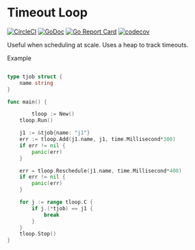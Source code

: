 # Timeout Loop

[![CircleCI](https://circleci.com/gh/anekkanti/toutloop.svg?style=svg)](https://circleci.com/gh/anekkanti/toutloop)
[![GoDoc](https://godoc.org/github.com/anekkanti/toutloop?status.svg)](https://godoc.org/github.com/anekkanti/toutloop)
[![Go Report Card](https://goreportcard.com/badge/github.com/anekkanti/toutloop)](https://goreportcard.com/report/github.com/anekkanti/toutloop)
[![codecov](https://codecov.io/gh/anekkanti/toutloop/branch/master/graph/badge.svg)](https://codecov.io/gh/anekkanti/toutloop)

Useful when scheduling at scale. Uses a heap to track timeouts.

Example
```go

type tjob struct {
	name string
}

func main() {

        tloop := New()
	tloop.Run()

	j1 := &tjob{name: "j1"}
	err := tloop.Add(j1.name, j1, time.Millisecond*300)
	if err != nil {
		panic(err)
	}

	err = tloop.Reschedule(j1.name, time.Millisecond*400)
	if err != nil {
		panic(err)
	}

	for j := range tloop.C {
		if j.(*tjob) == j1 {
			break
		}
	}
	tloop.Stop()
}
```
